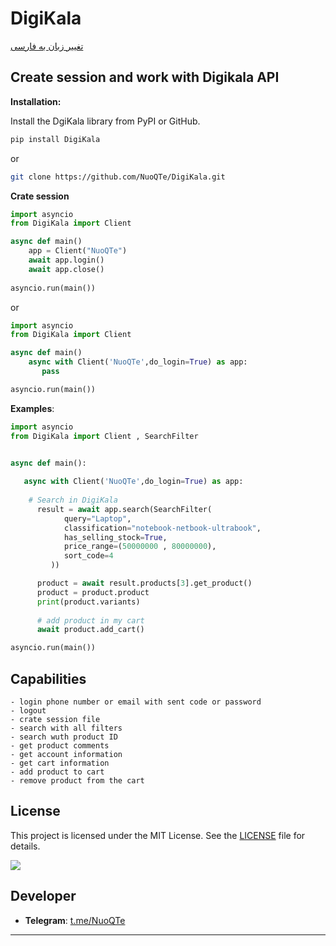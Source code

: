 # DigiKala

[تغییر زبان به فارسی](https://github.com/NuoQTe/DigiKala/blob/main/README_FA.md)

## Create session and work with Digikala API

**Installation:**

   Install the DgiKala library from PyPI or GitHub.
   
   ```bash
   pip install DigiKala
   ```
   
   or
   
   ```bash
   git clone https://github.com/NuoQTe/DigiKala.git
   ```


**Crate session**
   ```python
   import asyncio
   from DigiKala import Client

   async def main()
       app = Client("NuoQTe")
       await app.login()
       await app.close()        
    
   asyncio.run(main())
   ```
    
or

   ```python
   import asyncio
   from DigiKala import Client

   async def main()
       async with Client('NuoQTe',do_login=True) as app:
          pass    

   asyncio.run(main())
   ```

**Examples**:
   ```python
   import asyncio
   from DigiKala import Client , SearchFilter


   async def main():
    
      async with Client('NuoQTe',do_login=True) as app:
            
       # Search in DigiKala
         result = await app.search(SearchFilter(
               query="Laptop",
               classification="notebook-netbook-ultrabook",
               has_selling_stock=True,
               price_range=(50000000 , 80000000),
               sort_code=4
            ))

         product = await result.products[3].get_product()
         product = product.product
         print(product.variants)
         
         # add product in my cart
         await product.add_cart()

   asyncio.run(main())    
   ```

## Capabilities

    - login phone number or email with sent code or password
    - logout
    - crate session file
    - search with all filters
    - search wuth product ID
    - get product comments 
    - get account information
    - get cart information
    - add product to cart
    - remove product from the cart


  
## License

This project is licensed under the MIT License. See the [LICENSE](https://github.com/NuoQTe/DigiKala/blob/main/LICENSE) file for details.

<a href="https://pypi.org/project/DigiKala/"><img src="https://img.shields.io/badge/DigiKala-1.0-F5F5F5?style=flat-square&labelColor=DC143C"></a> 

## Developer
- **Telegram**: [t.me/NuoQTe](https://t.me/NuoQTe)

---